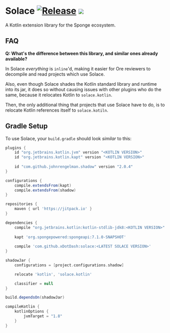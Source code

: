 # Solace [![Release](https://jitpack.io/v/xDotDash/Solace.svg)](https://jitpack.io/#xDotDash/Solace) [![](https://jitpack.io/v/xDotDash/Solace/month.svg)](https://jitpack.io/#xDotDash/Solace)

A Kotlin extension library for the Sponge ecosystem.

## FAQ

**Q: What's the difference between this library, and similar ones already available?**

In Solace *everything* is `inline`'d, making it easier for Ore reviewers to decompile and read projects which use Solace.

Also, even though Solace shades the Kotlin standard library and runtime into its jar,
    it does so without causing issues with other plugins who do the same, because it relocates Kotlin to `solace.kotlin`.
    
Then, the only additional thing that projects that use Solace have to do,
    is to relocate Kotlin references itself to `solace.kotiln`.

## Gradle Setup

To use Solace, your `build.gradle` should look *similar* to this:

```groovy
plugins {
    id "org.jetbrains.kotlin.jvm" version "<KOTLIN VERSION>"
    id "org.jetbrains.kotlin.kapt" version "<KOTLIN VERSION>"
    
    id "com.github.johnrengelman.shadow" version "2.0.4"
}

configurations {
    compile.extendsFrom(kapt)
    compile.extendsFrom(shadow)
}

repositories {
    maven { url 'https://jitpack.io' }
}

dependencies {
    compile "org.jetbrains.kotlin:kotlin-stdlib-jdk8:<KOTLIN VERSION>"
    
    kapt 'org.spongepowered:spongeapi:7.1.0-SNAPSHOT'
    
    compile 'com.github.xDotDash:solace:<LATEST SOLACE VERSION>'
}

shadowJar {
    configurations = [project.configurations.shadow]

    relocate 'kotlin', 'solace.kotlin'

    classifier = null
}

build.dependsOn(shadowJar)

compileKotlin {
    kotlinOptions {
        jvmTarget = "1.8"
    }
}
```